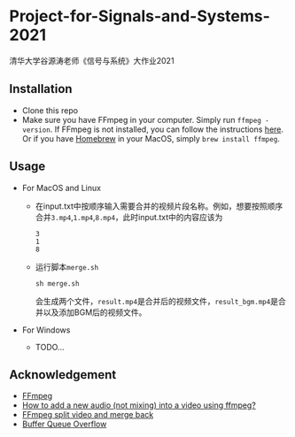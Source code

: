 # Project-for-Signals-and-Systems-2021
清华大学谷源涛老师《信号与系统》大作业2021

## Installation
- Clone this repo
- Make sure you have FFmpeg in your computer. Simply run `ffmpeg -version`. 
If FFmpeg is not installed, you can follow the instructions [here](https://ffmpeg.org/download.html). Or if you have [Homebrew](https://brew.sh/) in your MacOS, simply `brew install ffmpeg`.

## Usage
* For MacOS and Linux

    - 在input.txt中按顺序输入需要合并的视频片段名称。例如，想要按照顺序合并`3.mp4`,`1.mp4`,`8.mp4`，此时input.txt中的内容应该为

        ``` text
        3
        1
        8
        ```

    - 运行脚本`merge.sh`

        ```
        sh merge.sh
        ```
      会生成两个文件，`result.mp4`是合并后的视频文件，`result_bgm.mp4`是合并以及添加BGM后的视频文件。
        
* For Windows

    - TODO...


## Acknowledgement
- [FFmpeg](https://www.google.com/url?sa=t&rct=j&q=&esrc=s&source=web&cd=&ved=2ahUKEwi-s5SmupHwAhXIFogKHclNCNAQFjAAegQIBxAD&url=https%3A%2F%2Fwww.ffmpeg.org%2F&usg=AOvVaw09zXstjq6AgcEKkXkTNIzA)
- [How to add a new audio (not mixing) into a video using ffmpeg?](https://stackoverflow.com/questions/11779490/how-to-add-a-new-audio-not-mixing-into-a-video-using-ffmpeg/11783474#11783474)
- [FFmpeg split video and merge back](https://superuser.com/questions/1229945/ffmpeg-split-video-and-merge-back)
- [Buffer Queue Overflow](https://superuser.com/questions/1135095/ffmpeg-buffer-queue-overflow-error-appears-when-adding-audio-with-amix-to-overl)

